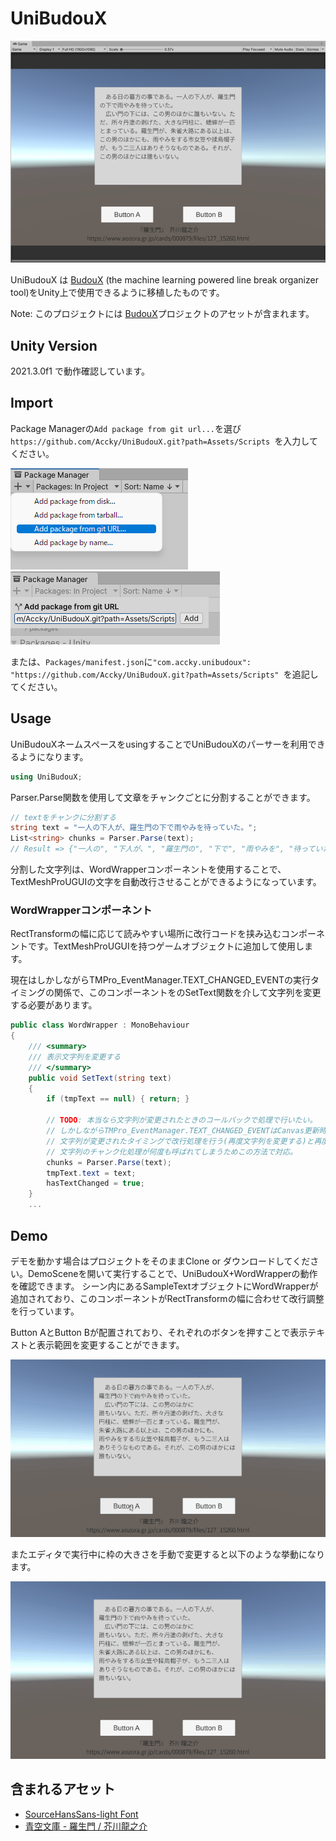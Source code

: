 # UniBudouX

![cap1.png](https://github.com/Accky/UniBudouX/blob/main/doc/img/cap1.png)

UniBudouX は [BudouX](https://github.com/google/budoux) (the machine learning powered line break organizer tool)をUnity上で使用できるように移植したものです。

Note:
このプロジェクトには [BudouX](https://github.com/google/budoux)プロジェクトのアセットが含まれます。

## Unity Version

2021.3.0f1 で動作確認しています。

## Import

Package Managerの`Add package from git url...`を選び`https://github.com/Accky/UniBudouX.git?path=Assets/Scripts `を入力してください。

![cap2.png](https://github.com/Accky/UniBudouX/blob/main/doc/img/cap2.png)
![cap3.png](https://github.com/Accky/UniBudouX/blob/main/doc/img/cap3.png)

または、`Packages/manifest.json`に`"com.accky.unibudoux": "https://github.com/Accky/UniBudouX.git?path=Assets/Scripts" `を追記してください。

## Usage

UniBudouXネームスペースをusingすることでUniBudouXのパーサーを利用できるようになります。

```csharp
using UniBudouX;
```

Parser.Parse関数を使用して文章をチャンクごとに分割することができます。

```csharp
// textをチャンクに分割する
string text = "一人の下人が、羅生門の下で雨やみを待っていた。";
List<string> chunks = Parser.Parse(text);
// Result => {"一人の", "下人が、", "羅生門の", "下で", "雨やみを", "待っていた。"}
```

分割した文字列は、WordWrapperコンポーネントを使用することで、TextMeshProUGUIの文字を自動改行させることができるようになっています。

### WordWrapperコンポーネント

RectTransformの幅に応じて読みやすい場所に改行コードを挟み込むコンポーネントです。TextMeshProUGUIを持つゲームオブジェクトに追加して使用します。

現在はしかしながらTMPro_EventManager.TEXT_CHANGED_EVENTの実行タイミングの関係で、このコンポーネントをのSetText関数を介して文字列を変更する必要があります。

```csharp
public class WordWrapper : MonoBehaviour
{
    /// <summary>
    /// 表示文字列を変更する
    /// </summary>
    public void SetText(string text)
    {
        if (tmpText == null) { return; }

        // TODO: 本当なら文字列が変更されたときのコールバックで処理で行いたい。
        // しかしながらTMPro_EventManager.TEXT_CHANGED_EVENTはCanvas更新時にコールバックが実行されるため、
        // 文字列が変更されたタイミングで改行処理を行う(再度文字列を変更する)と再度コールバックが呼ばれてしまい
        // 文字列のチャンク化処理が何度も呼ばれてしまうためこの方法で対応。
        chunks = Parser.Parse(text);
        tmpText.text = text;
        hasTextChanged = true;
    }
    ...
```

## Demo

デモを動かす場合はプロジェクトをそのままClone or ダウンロードしてください。DemoSceneを開いて実行することで、UniBudouX+WordWrapperの動作を確認できます。
シーン内にあるSampleTextオブジェクトにWordWrapperが追加されており、このコンポーネントがRectTransformの幅に合わせて改行調整を行っています。

Button AとButton Bが配置されており、それぞれのボタンを押すことで表示テキストと表示範囲を変更することができます。

![cap5.gif](https://github.com/Accky/UniBudouX/blob/main/doc/img/cap5.gif)

またエディタで実行中に枠の大きさを手動で変更すると以下のような挙動になります。

![cap4.gif](https://github.com/Accky/UniBudouX/blob/main/doc/img/cap4.gif)

## 含まれるアセット

* [SourceHansSans-light Font](https://github.com/adobe-fonts/source-han-sans/tree/release)
* [青空文庫 - 羅生門 / 芥川龍之介](https://www.aozora.gr.jp/cards/000879/files/127_15260.html)